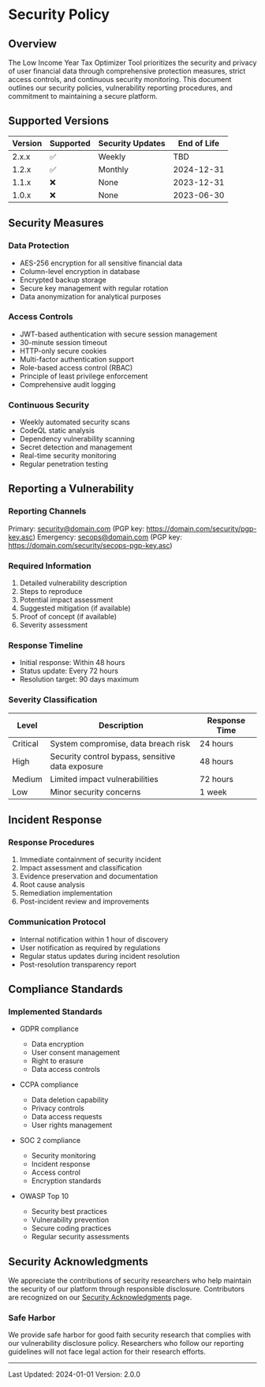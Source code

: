 # Security Policy

## Overview

The Low Income Year Tax Optimizer Tool prioritizes the security and privacy of user financial data through comprehensive protection measures, strict access controls, and continuous security monitoring. This document outlines our security policies, vulnerability reporting procedures, and commitment to maintaining a secure platform.

## Supported Versions

| Version | Supported | Security Updates | End of Life |
|---------|-----------|------------------|-------------|
| 2.x.x   | ✅        | Weekly          | TBD         |
| 1.2.x   | ✅        | Monthly         | 2024-12-31  |
| 1.1.x   | ❌        | None            | 2023-12-31  |
| 1.0.x   | ❌        | None            | 2023-06-30  |

## Security Measures

### Data Protection
- AES-256 encryption for all sensitive financial data
- Column-level encryption in database
- Encrypted backup storage
- Secure key management with regular rotation
- Data anonymization for analytical purposes

### Access Controls
- JWT-based authentication with secure session management
- 30-minute session timeout
- HTTP-only secure cookies
- Multi-factor authentication support
- Role-based access control (RBAC)
- Principle of least privilege enforcement
- Comprehensive audit logging

### Continuous Security
- Weekly automated security scans
- CodeQL static analysis
- Dependency vulnerability scanning
- Secret detection and management
- Real-time security monitoring
- Regular penetration testing

## Reporting a Vulnerability

### Reporting Channels

Primary: security@domain.com (PGP key: https://domain.com/security/pgp-key.asc)
Emergency: secops@domain.com (PGP key: https://domain.com/security/secops-pgp-key.asc)

### Required Information
1. Detailed vulnerability description
2. Steps to reproduce
3. Potential impact assessment
4. Suggested mitigation (if available)
5. Proof of concept (if available)
6. Severity assessment

### Response Timeline
- Initial response: Within 48 hours
- Status update: Every 72 hours
- Resolution target: 90 days maximum

### Severity Classification

| Level    | Description                                           | Response Time |
|----------|-------------------------------------------------------|---------------|
| Critical | System compromise, data breach risk                    | 24 hours      |
| High     | Security control bypass, sensitive data exposure       | 48 hours      |
| Medium   | Limited impact vulnerabilities                         | 72 hours      |
| Low      | Minor security concerns                                | 1 week        |

## Incident Response

### Response Procedures
1. Immediate containment of security incident
2. Impact assessment and classification
3. Evidence preservation and documentation
4. Root cause analysis
5. Remediation implementation
6. Post-incident review and improvements

### Communication Protocol
- Internal notification within 1 hour of discovery
- User notification as required by regulations
- Regular status updates during incident resolution
- Post-resolution transparency report

## Compliance Standards

### Implemented Standards
- GDPR compliance
  - Data encryption
  - User consent management
  - Right to erasure
  - Data access controls

- CCPA compliance
  - Data deletion capability
  - Privacy controls
  - Data access requests
  - User rights management

- SOC 2 compliance
  - Security monitoring
  - Incident response
  - Access control
  - Encryption standards

- OWASP Top 10
  - Security best practices
  - Vulnerability prevention
  - Secure coding practices
  - Regular security assessments

## Security Acknowledgments

We appreciate the contributions of security researchers who help maintain the security of our platform through responsible disclosure. Contributors are recognized on our [Security Acknowledgments](https://domain.com/security/acknowledgments) page.

### Safe Harbor
We provide safe harbor for good faith security research that complies with our vulnerability disclosure policy. Researchers who follow our reporting guidelines will not face legal action for their research efforts.

---

Last Updated: 2024-01-01
Version: 2.0.0